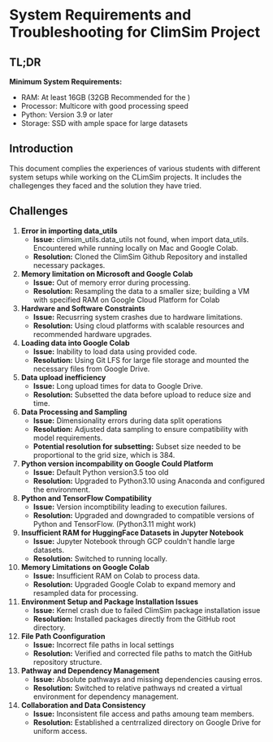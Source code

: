 # **System Requirements and Troubleshooting for ClimSim Project**
## **TL;DR**
**Minimum System Requirements:** <br>
- RAM: At least 16GB (32GB Recommended for the )
- Processor: Multicore with good processing speed
- Python: Version 3.9 or later
- Storage: SSD with ample space for large datasets

## **Introduction** <br>
This document complies the experiences of various students with different system setups while working on the CLimSim projects. 
It includes the challegenges they faced and the solution they have tried. 

## **Challenges**
1. **Error in importing data_utils**
   - **Issue:** climsim_utils.data_utils not found, when import data_utils. Encountered while running locally on Mac and Google Colab.
   - **Resolution:** Cloned the ClimSim Github Repository and installed necessary packages.
2. **Memory limitation on Microsoft and Google Colab**
   - **Issue:** Out of memory error during processing.
   - **Resolution:** Resampling the data to a smaller size; building a VM with specified RAM on Google Cloud Platform for Colab
3. **Hardware and Software Constraints**
   - **Issue:** Recusrring system crashes due to hardware limitations.
   - **Resolution:** Using cloud platforms with scalable resources and recommended hardware upgrades.
4. **Loading data into Google Colab**
   - **Issue:** Inability to load data using provided code.
   - **Resolution:** Using Git LFS for large file storage and mounted the necessary files from Google Drive.
5. **Data upload inefficiency**
   - **Issue:** Long upload times for data to Google Drive.
   - **Resolution:** Subsetted the data before upload to reduce size and time.
6. **Data Processing and Sampling**
   - **Issue:** Dimensionality errors during data split operations
   - **Resolution:** Adjusted data sampling to ensure compatibility with model requirements.
   - **Potential resolution for subsetting:** Subset size needed to be proportional to the grid size, which is 384.
7. **Python version incompability on Google Could Platform**
   - **Issue:** Default Python version3.5 too old
   - **Resolution:** Upgraded to Python3.10 using Anaconda and configured the environment.
8. **Python and TensorFlow Compatibility**
   - **Issue:** Version incomptibility leading to execution failures.
   - **Resolution:** Upgraded and downgraded to compatible versions of Python and TensorFlow. (Python3.11 might work)
9. **Insufficient RAM for HuggingFace Datasets in Jupyter Notebook**
   - **Issue:** Jupyter Notebook through GCP couldn't handle large datasets.
   - **Resolution:** Switched to running locally.
10. **Memory Limitations on Google Colab**
    - **Issue:** Insufficient RAM on Colab to process data.
    - **Resolution:** Upgraded Google Colab to expand memory and resampled data for processing. 
11. **Environment Setup and Package Installation Issues**
    - **Issue:** Kernel crash due to failed ClimSim package installation issue
    - **Resolution:** Installed packages directly from the GitHub root directory.
12. **File Path Coonfiguration**
    - **Issue:** Incorrect file paths in local settings
    - **Resolution:** Verified and corrected file paths to match the GitHub repository structure.
13. **Pathway and Dependency Management**
    - **Issue:** Absolute pathways and missing dependencies causing erros.
    - **Resolution:** Switched to relative pathways nd created a virtual environment for dependency management.
14. **Collaboration and Data Consistency**
    - **Issue:** Inconsistent file access and paths amoung team members.
    - **Resolution:** Established a centrralized directory on Google Drive for uniform access. 
  
   

